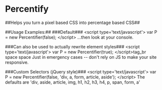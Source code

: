 Percentify
==========

##Helps you turn a pixel based CSS into percentage based CSS##

##Usage Examples:##
###Default###
&lt;script type='text/javascript'&gt;
var P = new Percentifier(false);
&lt;/script&gt;
...then look at your console.

###Can also be used to actually rewrite element styles###
&lt;script type='text/javascript'&gt;
var P = new Percentifier(true);
&lt;/script&gt;tag_br space space
Just in emergency cases -- don't rely on JS to make your site responsive.

###Custom Selectors (jQuery style)###
&lt;script type='text/javascript'&gt;
var P = new Percentifier(false, 'div, a, form, article, aside');
&lt;/script&gt;
The defaults are 'div, aside, article, img, h1, h2, h3, h4, p, span, form, a'